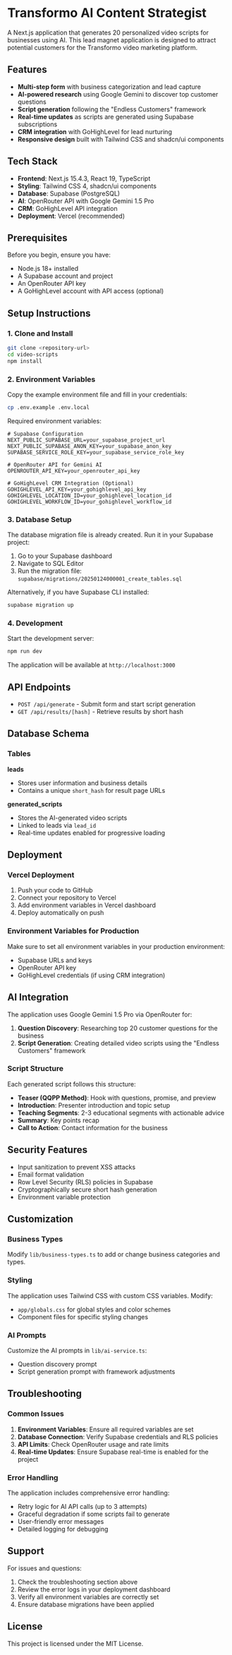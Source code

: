 # Transformo AI Content Strategist

A Next.js application that generates 20 personalized video scripts for businesses using AI. This lead magnet application is designed to attract potential customers for the Transformo video marketing platform.

## Features

- **Multi-step form** with business categorization and lead capture
- **AI-powered research** using Google Gemini to discover top customer questions
- **Script generation** following the "Endless Customers" framework
- **Real-time updates** as scripts are generated using Supabase subscriptions
- **CRM integration** with GoHighLevel for lead nurturing
- **Responsive design** built with Tailwind CSS and shadcn/ui components

## Tech Stack

- **Frontend**: Next.js 15.4.3, React 19, TypeScript
- **Styling**: Tailwind CSS 4, shadcn/ui components
- **Database**: Supabase (PostgreSQL)
- **AI**: OpenRouter API with Google Gemini 1.5 Pro
- **CRM**: GoHighLevel API integration
- **Deployment**: Vercel (recommended)

## Prerequisites

Before you begin, ensure you have:

- Node.js 18+ installed
- A Supabase account and project
- An OpenRouter API key
- A GoHighLevel account with API access (optional)

## Setup Instructions

### 1. Clone and Install

```bash
git clone <repository-url>
cd video-scripts
npm install
```

### 2. Environment Variables

Copy the example environment file and fill in your credentials:

```bash
cp .env.example .env.local
```

Required environment variables:

```env
# Supabase Configuration
NEXT_PUBLIC_SUPABASE_URL=your_supabase_project_url
NEXT_PUBLIC_SUPABASE_ANON_KEY=your_supabase_anon_key
SUPABASE_SERVICE_ROLE_KEY=your_supabase_service_role_key

# OpenRouter API for Gemini AI
OPENROUTER_API_KEY=your_openrouter_api_key

# GoHighLevel CRM Integration (Optional)
GOHIGHLEVEL_API_KEY=your_gohighlevel_api_key
GOHIGHLEVEL_LOCATION_ID=your_gohighlevel_location_id
GOHIGHLEVEL_WORKFLOW_ID=your_gohighlevel_workflow_id
```

### 3. Database Setup

The database migration file is already created. Run it in your Supabase project:

1. Go to your Supabase dashboard
2. Navigate to SQL Editor
3. Run the migration file: `supabase/migrations/20250124000001_create_tables.sql`

Alternatively, if you have Supabase CLI installed:

```bash
supabase migration up
```

### 4. Development

Start the development server:

```bash
npm run dev
```

The application will be available at `http://localhost:3000`

## API Endpoints

- `POST /api/generate` - Submit form and start script generation
- `GET /api/results/[hash]` - Retrieve results by short hash

## Database Schema

### Tables

**leads**
- Stores user information and business details
- Contains a unique `short_hash` for result page URLs

**generated_scripts**
- Stores the AI-generated video scripts
- Linked to leads via `lead_id`
- Real-time updates enabled for progressive loading

## Deployment

### Vercel Deployment

1. Push your code to GitHub
2. Connect your repository to Vercel
3. Add environment variables in Vercel dashboard
4. Deploy automatically on push

### Environment Variables for Production

Make sure to set all environment variables in your production environment:

- Supabase URLs and keys
- OpenRouter API key
- GoHighLevel credentials (if using CRM integration)

## AI Integration

The application uses Google Gemini 1.5 Pro via OpenRouter for:

1. **Question Discovery**: Researching top 20 customer questions for the business
2. **Script Generation**: Creating detailed video scripts using the "Endless Customers" framework

### Script Structure

Each generated script follows this structure:
- **Teaser (QQPP Method)**: Hook with questions, promise, and preview
- **Introduction**: Presenter introduction and topic setup
- **Teaching Segments**: 2-3 educational segments with actionable advice
- **Summary**: Key points recap
- **Call to Action**: Contact information for the business

## Security Features

- Input sanitization to prevent XSS attacks
- Email format validation
- Row Level Security (RLS) policies in Supabase
- Cryptographically secure short hash generation
- Environment variable protection

## Customization

### Business Types

Modify `lib/business-types.ts` to add or change business categories and types.

### Styling

The application uses Tailwind CSS with custom CSS variables. Modify:
- `app/globals.css` for global styles and color schemes
- Component files for specific styling changes

### AI Prompts

Customize the AI prompts in `lib/ai-service.ts`:
- Question discovery prompt
- Script generation prompt with framework adjustments

## Troubleshooting

### Common Issues

1. **Environment Variables**: Ensure all required variables are set
2. **Database Connection**: Verify Supabase credentials and RLS policies
3. **API Limits**: Check OpenRouter usage and rate limits
4. **Real-time Updates**: Ensure Supabase real-time is enabled for the project

### Error Handling

The application includes comprehensive error handling:
- Retry logic for AI API calls (up to 3 attempts)
- Graceful degradation if some scripts fail to generate
- User-friendly error messages
- Detailed logging for debugging

## Support

For issues and questions:
1. Check the troubleshooting section above
2. Review the error logs in your deployment dashboard
3. Verify all environment variables are correctly set
4. Ensure database migrations have been applied

## License

This project is licensed under the MIT License.
